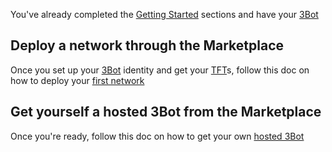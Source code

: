 You've already completed the [Getting Started](twin__getting_started.md) sections and have your [3Bot](threefold__3bot_def)

## Deploy a network through the Marketplace

Once you set up your [3Bot](threefold__3bot_def) identity and get your [TFT](threefold__threefold_token)s, follow this doc on how to deploy your [first network](sdk__getting_started_network.md)

## Get yourself a **hosted 3Bot** from the Marketplace

Once you're ready, follow this doc on how to get your own [hosted 3Bot](sdk__3bot.md)